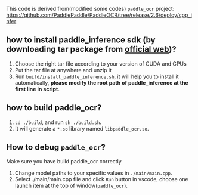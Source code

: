 
This code is derived from(modified some codes) `paddle_ocr` project: https://github.com/PaddlePaddle/PaddleOCR/tree/release/2.6/deploy/cpp_infer 

## how to install paddle_inference sdk (by downloading tar package from [official web](https://paddleinference.paddlepaddle.org.cn/user_guides/download_lib.html#linux))?

1. Choose the right tar file according to your version of CUDA and GPUs
2. Put the tar file at anywhere and unzip it
3. Run `build/install_paddle_inference.sh`, it will help you to install it automatically, **please modify the root path of paddle_inference at the first line in script**.

## how to build paddle_ocr?

1. `cd ./build`, and run `sh ./build.sh`.
2. It will generate a `*.so` library named `libpaddle_ocr.so`.

## How to debug `paddle_ocr`?

Make sure you have build paddle_ocr correctly

1. Change model paths to your specific values in `./main/main.cpp`.
2. Select ./main/main.cpp file and click `Run` button in vscode, choose one launch item at the top of window(`paddle_ocr`).
